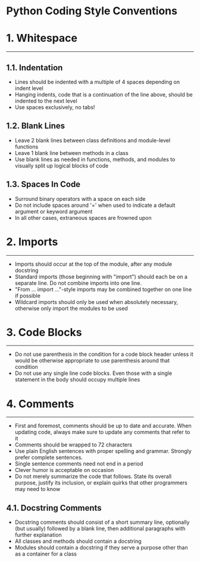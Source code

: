 Python Coding Style Conventions
===============================

# 1. Whitespace
----------------

## 1.1. Indentation

* Lines should be indented with a multiple of 4 spaces depending on indent level
* Hanging indents, code that is a continuation of the line above, should be indented to the next level
* Use spaces exclusively, no tabs!

## 1.2. Blank Lines

* Leave 2 blank lines between class definitions and module-level functions
* Leave 1 blank line between methods in a class
* Use blank lines as needed in functions, methods, and modules to visually split up logical blocks of code

## 1.3. Spaces In Code

* Surround binary operators with a space on each side
* Do not include spaces around '=' when used to indicate a default argument or keyword argument
* In all other cases, extraneous spaces are frowned upon

# 2. Imports
----------------

* Imports should occur at the top of the module, after any module docstring
* Standard imports (those beginning with "import") should each be on a separate line. Do not combine imports into one line.
* "From ... import ..."-style imports may be combined together on one line if possible
* Wildcard imports should only be used when absolutely necessary, otherwise only import the modules to be used

# 3. Code Blocks
----------------

* Do not use parenthesis in the condition for a code block header unless it would be otherwise appropriate to use parenthesis around that condition
* Do not use any single line code blocks. Even those with a single statement in the body should occupy multiple lines


# 4. Comments
----------------

* First and foremost, comments should be up to date and accurate. When updating code, always make sure to update any comments that refer to it
* Comments should be wrapped to 72 characters
* Use plain English sentences with proper spelling and grammar. Strongly prefer complete sentences.
* Single sentence comments need not end in a period
* Clever humor is acceptable on occasion
* Do not merely summarize the code that follows. State its overall purpose, justify its inclusion, or explain quirks that other programmers may need to know

4.1. Docstring Comments
-----------------------

* Docstring comments should consist of a short summary line, optionally (but usually) followed by a blank line, then additional paragraphs with further explanation
* All classes and methods should contain a docstring
* Modules should contain a docstring if they serve a purpose other than as a container for a class